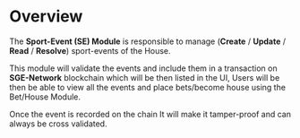 # **Overview**

The **Sport-Event (SE) Module** is responsible to manage
(**Create** / **Update** / **Read** / **Resolve**) sport-events of the House.

This module will validate the events and include them in a transaction on **SGE-Network** blockchain which will be then listed in the UI,
Users will be then be able to view all the events and place bets/become house using the Bet/House Module.

Once the event is recorded on the chain It will make it tamper-proof and can always be cross validated.
